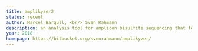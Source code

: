 ```yaml
---
title: amplikyzer2
status: recent
author: Marcel Bargull, <br/> Sven Rahmann
description: an analysis tool for amplicon bisulfite sequencing that features automatic allele sorting; can also analyze NOMe-seq data 
year: 2018
homepage: https://bitbucket.org/svenrahmann/amplikyzer/
---
```

